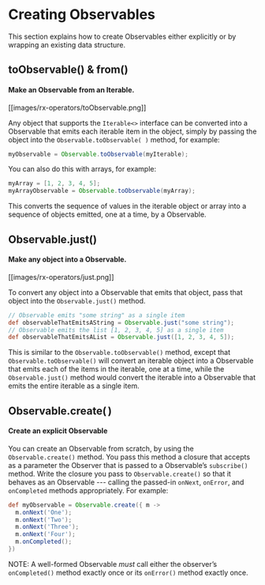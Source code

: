 # Creating Observables

This section explains how to create Observables either explicitly or by wrapping an existing data structure.

## toObservable() & from()

#### Make an Observable from an Iterable.

[[images/rx-operators/toObservable.png]]

Any object that supports the `Iterable<>` interface can be converted into a Observable that emits each iterable item in the object, simply by passing the object into the `Observable.toObservable( )` method, for example:

```groovy
myObservable = Observable.toObservable(myIterable);
```

You can also do this with arrays, for example:

```groovy
myArray = [1, 2, 3, 4, 5];
myArrayObservable = Observable.toObservable(myArray);
```

This converts the sequence of values in the iterable object or array into a sequence of objects emitted, one at a time, by a Observable.

## Observable.just()

#### Make any object into a Observable.

[[images/rx-operators/just.png]]

To convert any object into a Observable that emits that object, pass that object into the `Observable.just()` method.

```groovy
// Observable emits "some string" as a single item
def observableThatEmitsAString = Observable.just("some string"); 
// Observable emits the list [1, 2, 3, 4, 5] as a single item
def observableThatEmitsAList = Observable.just([1, 2, 3, 4, 5]); 
```

This is similar to the `Observable.toObservable()` method, except that `Observable.toObservable()` will convert an iterable object into a Observable that emits each of the items in the iterable, one at a time, while the `Observable.just()` method would convert the iterable into a Observable that emits the entire iterable as a single item.

## Observable.create( )

#### Create an explicit Observable

You can create an Observable from scratch, by using the `Observable.create()` method. You pass this method a closure that accepts as a parameter the Observer that is passed to a Observable’s `subscribe()` method. Write the closure you pass to `Observable.create()` so that it behaves as an Observable --- calling the passed-in `onNext`, `onError`, and `onCompleted` methods appropriately. For example:

```groovy
def myObservable = Observable.create({ m ->
  m.onNext('One');
  m.onNext('Two');
  m.onNext('Three');
  m.onNext('Four');
  m.onCompleted();
})
```

NOTE: A well-formed Observable _must_ call either the observer’s `onCompleted()` method exactly once or its `onError()` method exactly once.